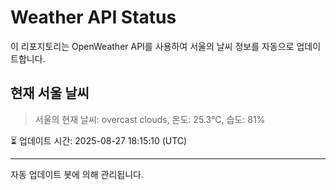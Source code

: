 
# Weather API Status

이 리포지토리는 OpenWeather API를 사용하여 서울의 날씨 정보를 자동으로 업데이트합니다.

## 현재 서울 날씨
> 서울의 현재 날씨: overcast clouds, 온도: 25.3°C, 습도: 81%

⏳ 업데이트 시간: 2025-08-27 18:15:10 (UTC)

---
자동 업데이트 봇에 의해 관리됩니다.
